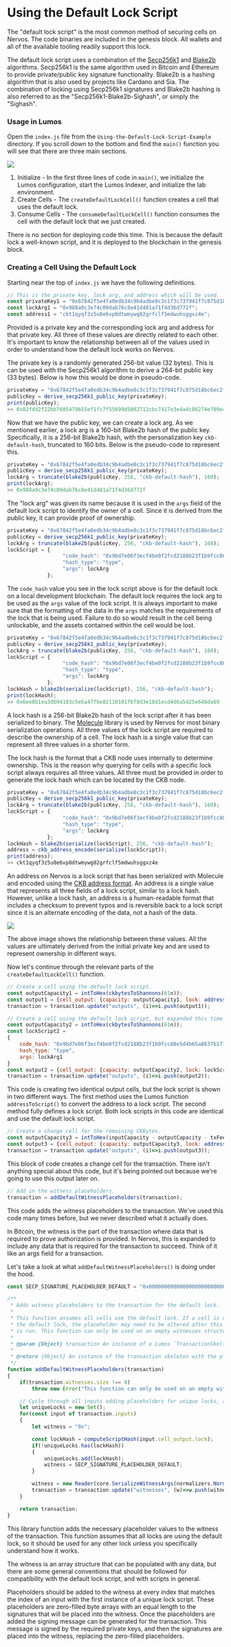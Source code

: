 # Using the Default Lock Script

The "default lock script" is the most common method of securing cells on Nervos. The code binaries are included in the genesis block. All wallets and all of the available tooling readily support this lock.

The default lock script uses a combination of the [Secp256k1](https://en.bitcoin.it/wiki/Secp256k1) and [Blake2b](https://en.wikipedia.org/wiki/BLAKE_%28hash_function%29#BLAKE2) algorithms. Secp256k1 is the same algorithm used in Bitcoin and Ethereum to provide private/public key signature functionality. Blake2b is a hashing algorithm that is also used by projects like Cardano and Sia. The combination of locking using Secp256k1 signatures and Blake2b hashing is also referred to as the "Secp256k1-Blake2b-Sighash", or simply the "Sighash".

### Usage in Lumos

Open the `index.js` file from the `Using-the-Default-Lock-Script-Example` directory. If you scroll down to the bottom and find the `main()` function you will see that there are three main sections.

![](../.gitbook/assets/example-flow%20%281%29.png)

1. Initialize - In the first three lines of code in `main()`, we initialize the Lumos configuration, start the Lumos Indexer, and initialize the lab environment.
2. Create Cells - The `createDefaultLockCell()` function creates a cell that uses the default lock.
3. Consume Cells - The `consumeDefaultLockCell()` function consumes the cell with the default lock that we just created.

There is no section for deploying code this time. This is because the default lock a well-known script, and it is deployed to the blockchain in the genesis block.

### Creating a Cell Using the Default Lock

Starting near the top of `index.js` we have the following definitions.

```javascript
// This is the private key, lock arg, and address which will be used.
const privateKey1 = "0x67842f5e4fa0edb34c9b4adbe8c3c1f3c737941f7c875d18bc6ec2f80554111d";
const lockArg1 = "0x988a9c3e74c09dab76c8e41d481a71f4d36d772f";
const address1 = "ckt1qyqf3z5u8e6vp8dtwmywg82grfclf5mdwuhsggxz4e";
```

Provided is a private key and the corresponding lock arg and address for that private key. All three of these values are directly related to each other. It's important to know the relationship between all of the values used in order to understand how the default lock works on Nervos.

The private key is a randomly generated 256-bit value \(32 bytes\). This is can be used with the Secp256k1 algorithm to derive a 264-bit public key \(33 bytes\). Below is how this would be done in pseudo-code.

```javascript
privateKey = "0x67842f5e4fa0edb34c9b4adbe8c3c1f3c737941f7c875d18bc6ec2f80554111d";
publicKey = derive_secp256k1_public_key(privateKey);
print(publicKey);
>> 0x02fdd2f22bb7605479655ef1fc7f55699d5002712cbc7417e3e4a4c86274e709e4
```

Now that we have the public key, we can create a lock arg. As we mentioned earlier, a lock arg is a 160-bit Blake2b hash of the public key. Specifically, it is a 256-bit Blake2b hash, with the personalization key `ckb-default-hash`, truncated to 160 bits. Below is the pseudo-code to represent this.

```javascript
privateKey = "0x67842f5e4fa0edb34c9b4adbe8c3c1f3c737941f7c875d18bc6ec2f80554111d";
publicKey = derive_secp256k1_public_key(privateKey);
lockArg = truncate(blake2b(publicKey, 256, "ckb-default-hash"), 160);
print(lockArg);
>> 0x988a9c3e74c09dab76c8e41d481a71f4d36d772f
```

The "lock arg" was given its name because it is used in the `args` field of the default lock script to identify the owner of a cell. Since it is derived from the public key, it can provide proof of ownership.

```javascript
privateKey = "0x67842f5e4fa0edb34c9b4adbe8c3c1f3c737941f7c875d18bc6ec2f80554111d";
publicKey = derive_secp256k1_public_key(privateKey);
lockArg = truncate(blake2b(publicKey, 256, "ckb-default-hash"), 160);
lockScript = {
                  "code_hash": "0x9bd7e06f3ecf4be0f2fcd2188b23f1b9fcc88e5d4b65a8637b17723bbda3cce8",
                  "hash_type": "type",
                  "args": lockArg
             };
```

The `code_hash` value you see in the lock script above is for the default lock on a local development blockchain. The default lock requires the lock arg to be used as the `args` value of the lock script. It is always important to make sure that the formatting of the data in the `args` matches the requirements of the lock that is being used. Failure to do so would result in the cell being unlockable, and the assets contained within the cell would be lost.

```javascript
privateKey = "0x67842f5e4fa0edb34c9b4adbe8c3c1f3c737941f7c875d18bc6ec2f80554111d";
publicKey = derive_secp256k1_public_key(privateKey);
lockArg = truncate(blake2b(publicKey, 256, "ckb-default-hash"), 160);
lockScript = {
                  "code_hash": "0x9bd7e06f3ecf4be0f2fcd2188b23f1b9fcc88e5d4b65a8637b17723bbda3cce8",
                  "hash_type": "type",
                  "args": lockArg
             };
lockHash = blake2b(serialize(lockScript), 256, "ckb-default-hash");
print(lockHash);
>> 0x6ee8b1ea3db94183c5e5a47fbe82110101f6f8d3e18d1ecd4d6a5425e648da69
```

A lock hash is a 256-bit Blake2b hash of the lock script after it has been serialized to binary. The [Molecule](https://github.com/nervosnetwork/molecule) library is used by Nervos for most binary serialization operations. All three values of the lock script are required to describe the ownership of a cell. The lock hash is a single value that can represent all three values in a shorter form.

The lock hash is the format that a CKB node uses internally to determine ownership. This is the reason why querying for cells with a specific lock script always requires all three values. All three must be provided in order to generate the lock hash which can be located by the CKB node.

```javascript
privateKey = "0x67842f5e4fa0edb34c9b4adbe8c3c1f3c737941f7c875d18bc6ec2f80554111d";
publicKey = derive_secp256k1_public_key(privateKey);
lockArg = truncate(blake2b(publicKey, 256, "ckb-default-hash"), 160);
lockScript = {
                  "code_hash": "0x9bd7e06f3ecf4be0f2fcd2188b23f1b9fcc88e5d4b65a8637b17723bbda3cce8",
                  "hash_type": "type",
                  "args": lockArg
             };
lockHash = blake2b(serialize(lockScript), 256, "ckb-default-hash");
address = ckb_address_encode(serialize(lockScript));
print(address);
>> ckt1qyqf3z5u8e6vp8dtwmywg82grfclf5mdwuhsggxz4e
```

An address on Nervos is a lock script that has been serialized with Molecule and encoded using the [CKB address format](https://github.com/nervosnetwork/rfcs/blob/master/rfcs/0021-ckb-address-format/0021-ckb-address-format.md). An address is a single value that represents all three fields of a lock script, similar to a lock hash. However, unlike a lock hash, an address is a human-readable format that includes a checksum to prevent typos and is reversible back to a lock script since it is an alternate encoding of the data, not a hash of the data.

![](../.gitbook/assets/lock-value-relationships.png)

The above image shows the relationship between these values. All the values are ultimately derived from the initial private key and are used to represent ownership in different ways.

Now let's continue through the relevant parts of the `createDefaultLockCell()` function.

```javascript
// Create a cell using the default lock script.
const outputCapacity1 = intToHex(ckbytesToShannons(61n));
const output1 = {cell_output: {capacity: outputCapacity1, lock: addressToScript(address1), type: null}, data: "0x"};
transaction = transaction.update("outputs", (i)=>i.push(output1));

// Create a cell using the default lock script, but expanded this time.
const outputCapacity2 = intToHex(ckbytesToShannons(61n));
const lockScript2 =
{
	code_hash: "0x9bd7e06f3ecf4be0f2fcd2188b23f1b9fcc88e5d4b65a8637b17723bbda3cce8",
	hash_type: "type",
	args: lockArg1
}
const output2 = {cell_output: {capacity: outputCapacity2, lock: lockScript2, type: null}, data: "0x"};
transaction = transaction.update("outputs", (i)=>i.push(output2));
```

This code is creating two identical output cells, but the lock script is shown in two different ways. The first method uses the Lumos function `addressToScript()` to convert the address to a lock script. The second method fully defines a lock script. Both lock scripts in this code are identical and use the default lock script.

```javascript
// Create a change cell for the remaining CKBytes.
const outputCapacity3 = intToHex(inputCapacity - outputCapacity - txFee);
const output3 = {cell_output: {capacity: outputCapacity3, lock: addressToScript(address1), type: null}, data: "0x"};
transaction = transaction.update("outputs", (i)=>i.push(output3));
```

This block of code creates a change cell for the transaction. There isn't anything special about this code, but it's being pointed out because we're going to use this output later on.

```javascript
// Add in the witness placeholders.
transaction = addDefaultWitnessPlaceholders(transaction);
```

This code adds the witness placeholders to the transaction. We've used this code many times before, but we never described what it actually does.

In Bitcoin, the witness is the part of the transaction where data that is required to prove authorization is provided. In Nervos, this is expanded to include any data that is required for the transaction to succeed. Think of it like an args field for a transaction. 

Let's take a look at what `addDefaultWitnessPlaceholders()` is doing under the hood.

```javascript
const SECP_SIGNATURE_PLACEHOLDER_DEFAULT = "0x0000000000000000000000000000000000000000000000000000000000000000000000000000000000000000000000000000000000000000000000000000000000";

/**
 * Adds witness placeholders to the transaction for the default lock.
 * 
 * This function assumes all cells use the default lock. If a cell is not using
 * the default lock, the placeholder may need to be altered after this function
 * is run. This function can only be used on an empty witnesses structure.
 * 
 * @param {Object} transaction An instance of a Lumos `TransactionSkelton`.
 * 
 * @return {Object} An instance of the transaction skeleton with the placeholders added.
 */
function addDefaultWitnessPlaceholders(transaction)
{
	if(transaction.witnesses.size !== 0)
		throw new Error("This function can only be used on an empty witnesses structure.");

	// Cycle through all inputs adding placeholders for unique locks, and empty witnesses in all other places.
	let uniqueLocks = new Set();
	for(const input of transaction.inputs)
	{
		let witness = "0x";

		const lockHash = computeScriptHash(input.cell_output.lock);
		if(!uniqueLocks.has(lockHash))
		{
			uniqueLocks.add(lockHash);
			witness = SECP_SIGNATURE_PLACEHOLDER_DEFAULT;
		}

		witness = new Reader(core.SerializeWitnessArgs(normalizers.NormalizeWitnessArgs({lock: witness}))).serializeJson();
		transaction = transaction.update("witnesses", (w)=>w.push(witness));
	}

	return transaction;
}
```

This library function adds the necessary placeholder values to the witness of the transaction. This function assumes that all locks are using the default lock, so it should be used for any other lock unless you specifically understand how it works.

The witness is an array structure that can be populated with any data, but there are some general conventions that should be followed for compatibility with the default lock script, and with scripts in general.

Placeholders should be added to the witness at every index that matches the index of an input with the first instance of a unique lock script. These placeholders are zero-filled byte arrays with an equal length to the signatures that will be placed into the witness. Once the placeholders are added the signing message can be generated for the transaction. This message is signed by the required private keys, and then the signatures are placed into the witness, replacing the zero-filled placeholders.





